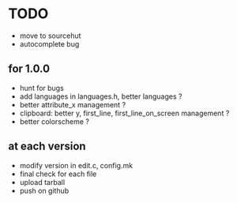 # TODO

* move to sourcehut
* autocomplete bug

## for 1.0.0

* hunt for bugs
* add languages in languages.h, better languages ?
* better attribute_x management ?
* clipboard: better y, first_line, first_line_on_screen management ?
* better colorscheme ?

## at each version

* modify version in edit.c, config.mk
* final check for each file
* upload tarball
* push on github
